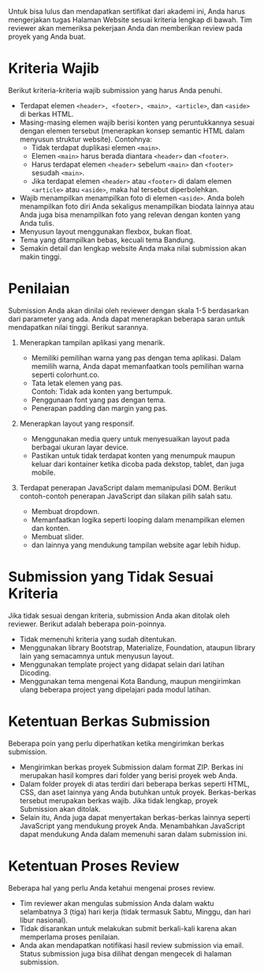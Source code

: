 Untuk bisa lulus dan mendapatkan sertifikat dari akademi ini, Anda harus mengerjakan tugas Halaman Website sesuai kriteria lengkap di bawah. Tim reviewer akan memeriksa pekerjaan Anda dan memberikan review pada proyek yang Anda buat.

# Kriteria Wajib

Berikut kriteria-kriteria wajib submission yang harus Anda penuhi.

- Terdapat elemen `<header>, <footer>, <main>, <article>`, dan `<aside>` di berkas HTML.
- Masing-masing elemen wajib berisi konten yang peruntukkannya sesuai dengan elemen tersebut (menerapkan konsep semantic HTML dalam menyusun struktur website). Contohnya:
  - Tidak terdapat duplikasi elemen `<main>`.
  - Elemen `<main>` harus berada diantara `<header>` dan `<footer>`.
  - Harus terdapat elemen `<header>` sebelum `<main>` dan `<footer>` sesudah `<main>`.
  - Jika terdapat elemen `<header>` atau `<footer>` di dalam elemen `<article>` atau `<aside>`, maka hal tersebut diperbolehkan.
- Wajib menampilkan menampilkan foto di elemen `<aside>`. Anda boleh menampilkan foto diri Anda sekaligus menampilkan biodata lainnya atau Anda juga bisa menampilkan foto yang relevan dengan konten yang Anda tulis.
- Menyusun layout menggunakan flexbox, bukan float.
- Tema yang ditampilkan bebas, kecuali tema Bandung.
- Semakin detail dan lengkap website Anda maka nilai submission akan makin tinggi.

# Penilaian

Submission Anda akan dinilai oleh reviewer dengan skala 1-5 berdasarkan dari parameter yang ada. Anda dapat menerapkan beberapa saran untuk mendapatkan nilai tinggi. Berikut sarannya.

1. Menerapkan tampilan aplikasi yang menarik.

   - Memiliki pemilihan warna yang pas dengan tema aplikasi. Dalam memilih warna, Anda dapat memanfaatkan tools pemilihan warna seperti colorhunt.co.
   - Tata letak elemen yang pas.
     <br> Contoh: Tidak ada konten yang bertumpuk.
   - Penggunaan font yang pas dengan tema.
   - Penerapan padding dan margin yang pas.

2. Menerapkan layout yang responsif.

   - Menggunakan media query untuk menyesuaikan layout pada berbagai ukuran layar device.
   - Pastikan untuk tidak terdapat konten yang menumpuk maupun keluar dari kontainer ketika dicoba pada dekstop, tablet, dan juga mobile.

3. Terdapat penerapan JavaScript dalam memanipulasi DOM. Berikut contoh-contoh penerapan JavaScript dan silakan pilih salah satu.
   - Membuat dropdown.
   - Memanfaatkan logika seperti looping dalam menampilkan elemen dan konten.
   - Membuat slider.
   - dan lainnya yang mendukung tampilan website agar lebih hidup.

# Submission yang Tidak Sesuai Kriteria

Jika tidak sesuai dengan kriteria, submission Anda akan ditolak oleh reviewer. Berikut adalah beberapa poin-poinnya.

- Tidak memenuhi kriteria yang sudah ditentukan.
- Menggunakan library Bootstrap, Materialize, Foundation, ataupun library lain yang semacamnya untuk menyusun layout.
- Menggunakan template project yang didapat selain dari latihan Dicoding.
- Menggunakan tema mengenai Kota Bandung, maupun mengirimkan ulang beberapa project yang dipelajari pada modul latihan.

# Ketentuan Berkas Submission

Beberapa poin yang perlu diperhatikan ketika mengirimkan berkas submission.

- Mengirimkan berkas proyek Submission dalam format ZIP. Berkas ini merupakan hasil kompres dari folder yang berisi proyek web Anda.
- Dalam folder proyek di atas terdiri dari beberapa berkas seperti HTML, CSS, dan aset lainnya yang Anda butuhkan untuk proyek. Berkas-berkas tersebut merupakan berkas wajib. Jika tidak lengkap, proyek Submission akan ditolak.
- Selain itu, Anda juga dapat menyertakan berkas-berkas lainnya seperti JavaScript yang mendukung proyek Anda. Menambahkan JavaScript dapat mendukung Anda dalam memenuhi saran dalam submission ini.

# Ketentuan Proses Review

Beberapa hal yang perlu Anda ketahui mengenai proses review.

- Tim reviewer akan mengulas submission Anda dalam waktu selambatnya 3 (tiga) hari kerja (tidak termasuk Sabtu, Minggu, dan hari libur nasional).
- Tidak disarankan untuk melakukan submit berkali-kali karena akan memperlama proses penilaian.
- Anda akan mendapatkan notifikasi hasil review submission via email. Status submission juga bisa dilihat dengan mengecek di halaman submission.

